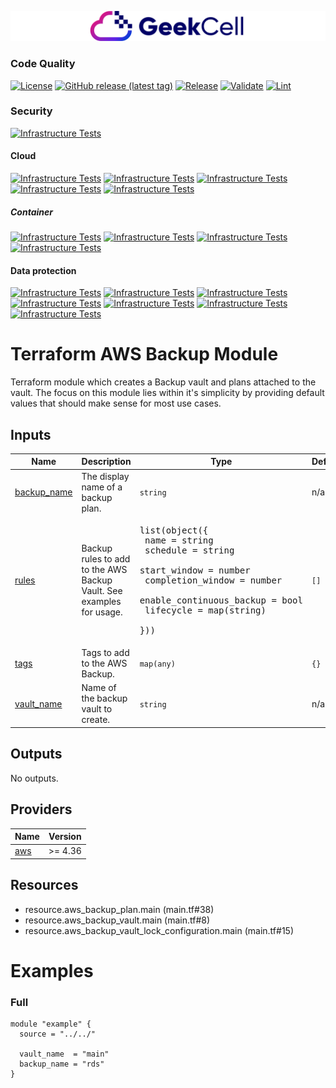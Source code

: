 <!-- BEGIN_TF_DOCS -->
[![Geek Cell GmbH](https://raw.githubusercontent.com/geekcell/template-terraform-module/main/docs/assets/logo.svg)](https://www.geekcell.io/)

### Code Quality
[![License](https://img.shields.io/github/license/geekcell/terraform-aws-backup)](https://github.com/geekcell/terraform-aws-backup/blob/master/LICENSE)
[![GitHub release (latest tag)](https://img.shields.io/github/v/release/geekcell/terraform-aws-backup?logo=github&sort=semver)](https://github.com/geekcell/terraform-aws-backup/releases)
[![Release](https://github.com/geekcell/terraform-aws-backup/actions/workflows/release.yaml/badge.svg)](https://github.com/geekcell/terraform-aws-backup/actions/workflows/release.yaml)
[![Validate](https://github.com/geekcell/terraform-aws-backup/actions/workflows/validate.yaml/badge.svg)](https://github.com/geekcell/terraform-aws-backup/actions/workflows/validate.yaml)
[![Lint](https://github.com/geekcell/terraform-aws-backup/actions/workflows/linter.yaml/badge.svg)](https://github.com/geekcell/terraform-aws-backup/actions/workflows/linter.yaml)

### Security
[![Infrastructure Tests](https://www.bridgecrew.cloud/badges/github/geekcell/terraform-aws-backup/general)](https://www.bridgecrew.cloud/link/badge?vcs=github&fullRepo=geekcell%2Fterraform-aws-backup&benchmark=INFRASTRUCTURE+SECURITY)

#### Cloud
[![Infrastructure Tests](https://www.bridgecrew.cloud/badges/github/geekcell/terraform-aws-backup/cis_aws)](https://www.bridgecrew.cloud/link/badge?vcs=github&fullRepo=geekcell%2Fterraform-aws-backup&benchmark=CIS+AWS+V1.2)
[![Infrastructure Tests](https://www.bridgecrew.cloud/badges/github/geekcell/terraform-aws-backup/cis_aws_13)](https://www.bridgecrew.cloud/link/badge?vcs=github&fullRepo=geekcell%2Fterraform-aws-backup&benchmark=CIS+AWS+V1.3)
[![Infrastructure Tests](https://www.bridgecrew.cloud/badges/github/geekcell/terraform-aws-backup/cis_azure)](https://www.bridgecrew.cloud/link/badge?vcs=github&fullRepo=geekcell%2Fterraform-aws-backup&benchmark=CIS+AZURE+V1.1)
[![Infrastructure Tests](https://www.bridgecrew.cloud/badges/github/geekcell/terraform-aws-backup/cis_azure_13)](https://www.bridgecrew.cloud/link/badge?vcs=github&fullRepo=geekcell%2Fterraform-aws-backup&benchmark=CIS+AZURE+V1.3)
[![Infrastructure Tests](https://www.bridgecrew.cloud/badges/github/geekcell/terraform-aws-backup/cis_gcp)](https://www.bridgecrew.cloud/link/badge?vcs=github&fullRepo=geekcell%2Fterraform-aws-backup&benchmark=CIS+GCP+V1.1)

##### Container
[![Infrastructure Tests](https://www.bridgecrew.cloud/badges/github/geekcell/terraform-aws-backup/cis_kubernetes_16)](https://www.bridgecrew.cloud/link/badge?vcs=github&fullRepo=geekcell%2Fterraform-aws-backup&benchmark=CIS+KUBERNETES+V1.6)
[![Infrastructure Tests](https://www.bridgecrew.cloud/badges/github/geekcell/terraform-aws-backup/cis_eks_11)](https://www.bridgecrew.cloud/link/badge?vcs=github&fullRepo=geekcell%2Fterraform-aws-backup&benchmark=CIS+EKS+V1.1)
[![Infrastructure Tests](https://www.bridgecrew.cloud/badges/github/geekcell/terraform-aws-backup/cis_gke_11)](https://www.bridgecrew.cloud/link/badge?vcs=github&fullRepo=geekcell%2Fterraform-aws-backup&benchmark=CIS+GKE+V1.1)
[![Infrastructure Tests](https://www.bridgecrew.cloud/badges/github/geekcell/terraform-aws-backup/cis_kubernetes)](https://www.bridgecrew.cloud/link/badge?vcs=github&fullRepo=geekcell%2Fterraform-aws-backup&benchmark=CIS+KUBERNETES+V1.5)

#### Data protection
[![Infrastructure Tests](https://www.bridgecrew.cloud/badges/github/geekcell/terraform-aws-backup/soc2)](https://www.bridgecrew.cloud/link/badge?vcs=github&fullRepo=geekcell%2Fterraform-aws-backup&benchmark=SOC2)
[![Infrastructure Tests](https://www.bridgecrew.cloud/badges/github/geekcell/terraform-aws-backup/pci)](https://www.bridgecrew.cloud/link/badge?vcs=github&fullRepo=geekcell%2Fterraform-aws-backup&benchmark=PCI-DSS+V3.2)
[![Infrastructure Tests](https://www.bridgecrew.cloud/badges/github/geekcell/terraform-aws-backup/pci_dss_v321)](https://www.bridgecrew.cloud/link/badge?vcs=github&fullRepo=geekcell%2Fterraform-aws-backup&benchmark=PCI-DSS+V3.2.1)
[![Infrastructure Tests](https://www.bridgecrew.cloud/badges/github/geekcell/terraform-aws-backup/iso)](https://www.bridgecrew.cloud/link/badge?vcs=github&fullRepo=geekcell%2Fterraform-aws-backup&benchmark=ISO27001)
[![Infrastructure Tests](https://www.bridgecrew.cloud/badges/github/geekcell/terraform-aws-backup/nist)](https://www.bridgecrew.cloud/link/badge?vcs=github&fullRepo=geekcell%2Fterraform-aws-backup&benchmark=NIST-800-53)
[![Infrastructure Tests](https://www.bridgecrew.cloud/badges/github/geekcell/terraform-aws-backup/hipaa)](https://www.bridgecrew.cloud/link/badge?vcs=github&fullRepo=geekcell%2Fterraform-aws-backup&benchmark=HIPAA)
[![Infrastructure Tests](https://www.bridgecrew.cloud/badges/github/geekcell/terraform-aws-backup/fedramp_moderate)](https://www.bridgecrew.cloud/link/badge?vcs=github&fullRepo=geekcell%2Fterraform-aws-backup&benchmark=FEDRAMP+%28MODERATE%29)

# Terraform AWS Backup Module

Terraform module which creates a Backup vault and plans attached to the vault.
The focus on this module lies within it's simplicity by providing default values
that should make sense for most use cases.

## Inputs

| Name | Description | Type | Default | Required |
|------|-------------|------|---------|:--------:|
| <a name="input_backup_name"></a> [backup\_name](#input\_backup\_name) | The display name of a backup plan. | `string` | n/a | yes |
| <a name="input_rules"></a> [rules](#input\_rules) | Backup rules to add to the AWS Backup Vault. See examples for usage. | <pre>list(object({<br>    name                     = string<br>    schedule                 = string<br>    start_window             = number<br>    completion_window        = number<br>    enable_continuous_backup = bool<br>    lifecycle                = map(string)<br>  }))</pre> | `[]` | no |
| <a name="input_tags"></a> [tags](#input\_tags) | Tags to add to the AWS Backup. | `map(any)` | `{}` | no |
| <a name="input_vault_name"></a> [vault\_name](#input\_vault\_name) | Name of the backup vault to create. | `string` | n/a | yes |

## Outputs

No outputs.

## Providers

| Name | Version |
|------|---------|
| <a name="provider_aws"></a> [aws](#provider\_aws) | >= 4.36 |

## Resources

- resource.aws_backup_plan.main (main.tf#38)
- resource.aws_backup_vault.main (main.tf#8)
- resource.aws_backup_vault_lock_configuration.main (main.tf#15)

# Examples
### Full
```hcl
module "example" {
  source = "../../"

  vault_name  = "main"
  backup_name = "rds"
}
```
<!-- END_TF_DOCS -->
